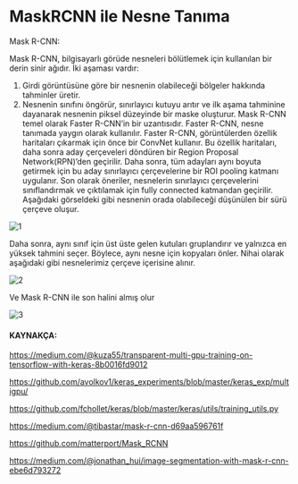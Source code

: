 # MaskRCNN ile Nesne Tanıma

Mask R-CNN:

Mask R-CNN, bilgisayarlı görüde nesneleri bölütlemek için kullanılan bir derin sinir
ağıdır. İki aşaması vardır:
1. Girdi görüntüsüne göre bir nesnenin olabileceği bölgeler hakkında tahminler
üretir.
2. Nesnenin sınıfını öngörür, sınırlayıcı kutuyu arıtır ve ilk aşama tahminine
dayanarak nesnenin piksel düzeyinde bir maske oluşturur.
Mask R-CNN temel olarak Faster R-CNN’in bir uzantısıdır. Faster R-CNN, nesne
tanımada yaygın olarak kullanılır.
Faster R-CNN, görüntülerden özellik haritaları çıkarmak için önce bir ConvNet
kullanır. Bu özellik haritaları, daha sonra aday çerçeveleri döndüren bir Region
Proposal Network(RPN)’den geçirilir. Daha sonra, tüm adayları aynı boyuta getirmek
için bu aday sınırlayıcı çerçevelerine bir ROI pooling katmanı uygulanır. Son olarak
öneriler, nesnelerin sınırlayıcı çerçevelerini sınıflandırmak ve çıktılamak için fully
connected katmandan geçirilir.
Aşağıdaki görseldeki gibi nesnenin orada olabileceği düşünülen bir sürü çerçeve
oluşur.


![1](https://user-images.githubusercontent.com/52162324/110106443-be001e80-7dba-11eb-84e9-5526a3fce1ec.PNG)


Daha sonra, aynı sınıf için üst üste gelen kutuları gruplandırır ve yalnızca en yüksek
tahmini seçer. Böylece, aynı nesne için kopyaları önler. Nihai olarak aşağıdaki gibi
nesnelerimiz çerçeve içerisine alınır.


![2](https://user-images.githubusercontent.com/52162324/110106509-d2441b80-7dba-11eb-992d-95e6596a08a0.PNG)


Ve Mask R-CNN ile son halini almış olur

![3](https://user-images.githubusercontent.com/52162324/110106572-e425be80-7dba-11eb-895c-f36508965c84.PNG)

#### KAYNAKÇA:

https://medium.com/@kuza55/transparent-multi-gpu-training-on-tensorflow-with-keras-8b0016fd9012

https://github.com/avolkov1/keras_experiments/blob/master/keras_exp/multigpu/

https://github.com/fchollet/keras/blob/master/keras/utils/training_utils.py

https://medium.com/@tibastar/mask-r-cnn-d69aa596761f

https://github.com/matterport/Mask_RCNN

https://medium.com/@jonathan_hui/image-segmentation-with-mask-r-cnn-ebe6d793272
